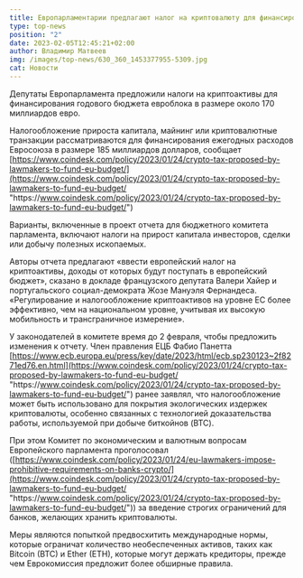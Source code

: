 ```yaml
---
title: Европарламентарии предлагают налог на криптовалюту для финансирования ЕС
type: top-news
position: "2"
date: 2023-02-05T12:45:21+02:00
author: Владимир Матвеев
img: /images/top-news/630_360_1453377955-5309.jpg
cat: Новости
---
```

<!--StartFragment-->

Депутаты Европарламента предложили налоги на криптоактивы для финансирования годового бюджета евроблока в размере около 170 миллиардов евро.

Налогообложение прироста капитала, майнинг или криптовалютные транзакции рассматриваются для финансирования ежегодных расходов Евросоюза в размере 185 миллиардов долларов, сообщает [https://www.coindesk.com/policy/2023/01/24/crypto-tax-proposed-by-lawmakers-to-fund-eu-budget/](https://www.coindesk.com/policy/2023/01/24/crypto-tax-proposed-by-lawmakers-to-fund-eu-budget/ "https\://www.coindesk.com/policy/2023/01/24/crypto-tax-proposed-by-lawmakers-to-fund-eu-budget/")

Варианты, включенные в проект отчета для бюджетного комитета парламента, включают налоги на прирост капитала инвесторов, сделки или добычу полезных ископаемых.

Авторы отчета предлагают «ввести европейский налог на криптоактивы, доходы от которых будут поступать в европейский бюджет», сказано в докладе французского депутата Валери Хайер и португальского социал-демократа Жозе Мануэля Фернандеса. «Регулирование и налогообложение криптоактивов на уровне ЕС более эффективно, чем на национальном уровне, учитывая их высокую мобильность и трансграничное измерение».

У законодателей в комитете время до 2 февраля, чтобы предложить изменения к отчету. Член правления ЕЦБ Фабио Панетта [https://www.ecb.europa.eu/press/key/date/2023/html/ecb.sp230123~2f8271ed76.en.html](https://www.coindesk.com/policy/2023/01/24/crypto-tax-proposed-by-lawmakers-to-fund-eu-budget/ "https\://www.coindesk.com/policy/2023/01/24/crypto-tax-proposed-by-lawmakers-to-fund-eu-budget/") ранее заявлял, что налогообложение может быть использовано для покрытия экологических издержек криптовалюты, особенно связанных с технологией доказательства работы, используемой при добыче биткойнов (BTC).

При этом Комитет по экономическим и валютным вопросам Европейского парламента проголосовал ([https://www.coindesk.com/policy/2023/01/24/eu-lawmakers-impose-prohibitive-requirements-on-banks-crypto/](https://www.coindesk.com/policy/2023/01/24/crypto-tax-proposed-by-lawmakers-to-fund-eu-budget/ "https\://www.coindesk.com/policy/2023/01/24/crypto-tax-proposed-by-lawmakers-to-fund-eu-budget/")) за введение строгих ограничений для банков, желающих хранить криптовалюты.

Меры являются попыткой предвосхитить международные нормы, которые ограничат количество необеспеченных активов, таких как Bitcoin (BTC) и Ether (ETH), которые могут держать кредиторы, прежде чем Еврокомиссия предложит более обширные правила.

<!--EndFragment-->